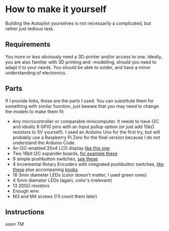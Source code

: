 # How to make it yourself
Building the Autopilot yourselves is not necessarily a complicated, but rather just tedious task.
## Requirements
You more or less obviously need a 3D-printer and/or access to one. Ideally, you are also familiar with 3D printing and -modelling, should you need to adapt it to your needs. You should be able to solder, and have a minor understanding of electronics.
## Parts
If I provide links, those are the parts I used. You can substitute them for something with similar function, just beware that you may need to change the models to make them fit:
- Any microcontroller or comparable minicomputer. It needs to have I2C and ideally 8 GPIO pins with an Input pullup option (or just add $10k\Omega$ resistors to 5V yourself). I used an Arduino Uno for the first try, but will probably use a Raspberry Pi Zero for the final version because I do not understand the Arduino Code.
- An I2C-enabled 20x4 LCD display [like this one](https://www.sunfounder.com/products/i2c-lcd2004-module)
- Two 16bit I2C expander boards, [for example these](https://www.az-delivery.de/en/products/mcp23017-serielles-interface-modul)
- 9 simple pushbutton switches, [see these](https://www.electrokit.com/en/tryckknapp-1-pol-off-onmetall-bla-lodoron)
- 4 Incremental Rotary Encoders with integrated pushbutton switches, [like these](https://www.electrokit.com/en/rotationsenkoder-24-p/v-med-tryckknapp-fasta-lagen) plus accompaning [knobs](https://www.electrokit.com/en/ratt-gummi-svart-16x14.7mm-d-axel)
- 18 3mm diameter LEDs (color doesn't matter, I used green ones)
- 4 5mm diameter LEDs (again, color's irrelevant)
- 13 $200 \Omega$ resistors
- Enough wire
- M3 and M4 screws (I'll count them later)
## Instructions
*soon TM*